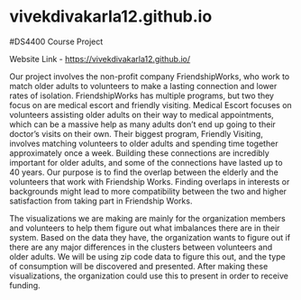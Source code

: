 # vivekdivakarla12.github.io

#DS4400 Course Project

Website Link - https://vivekdivakarla12.github.io/

Our project involves the non-profit company FriendshipWorks, who work to match older adults to volunteers to make a lasting connection and lower rates of isolation. FriendshipWorks has multiple programs, but two they focus on are medical escort and friendly visiting. Medical Escort focuses on volunteers assisting older adults on their way to medical appointments, which can be a massive help as many adults don’t end up going to their doctor’s visits on their own. Their biggest program, Friendly Visiting, involves matching volunteers to older adults and spending time together approximately once a week. Building these connections are incredibly important for older adults, and some of the connections have lasted up to 40 years. Our purpose is to find the overlap between the elderly and the volunteers that work with Friendship Works. Finding overlaps in interests or backgrounds might lead to more compatibility between the two and higher satisfaction from taking part in Friendship Works.

The visualizations we are making are mainly for the organization members and volunteers to help them figure out what imbalances there are in their system. Based on the data they have, the organization wants to figure out if there are any major differences in the clusters between volunteers and older adults. We will be using zip code data to figure this out, and the type of consumption will be discovered and presented. After making these visualizations, the organization could use this to present in order to receive funding.
